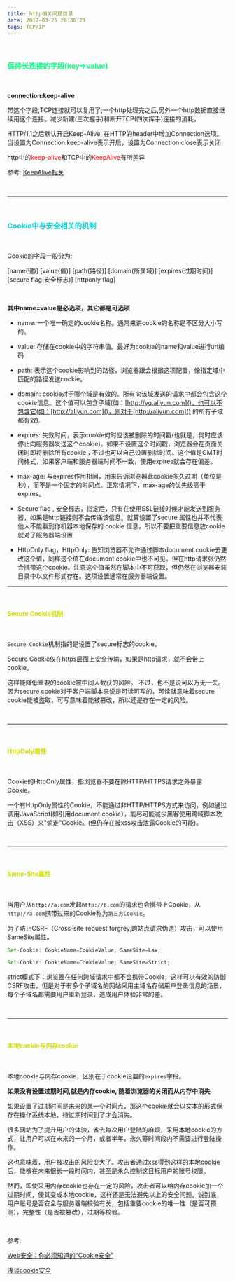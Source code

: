 ```yaml
---
title: http相关问题目录
date: 2017-03-25 20:36:23
tags: TCP/IP
---
```


<br>


### <font color="SpringGreen">保持长连接的字段(key=>value)</font>

<br>

**connection:keep-alive**

带这个字段,TCP连接就可以复用了;一个http处理完之后,另外一个http数据直接继续用这个连接。减少新建(三次握手)和断开TCP(四次挥手)连接的消耗。

HTTP/1.1之后默认开启Keep-Alive, 在HTTP的header中增加Connection选项。当设置为Connection:keep-alive表示开启，设置为Connection:close表示关闭




http中的<font color="red">keep-alive</font>和TCP中的<font color="red">KeepAlive</font>有所差异

参考: [KeepAlive相关](https://www.jianshu.com/p/9fe2c140fa52)



<br>

---

<br>

### <font color="DarkTurquoise">Cookie中与安全相关的机制</font>

<br>


Cookie的字段一般分为:

[name(键)] [value(值)] [path(路径)] [domain(所属域)] [expires(过期时间)] [secure flag(安全标志)] [httponly flag]

<br>

**其中name=value是必选项，其它都是可选项**

- name: 一个唯一确定的cookie名称。通常来讲cookie的名称是不区分大小写的。

- value: 存储在cookie中的字符串值。最好为cookie的name和value进行url编码

- path: 表示这个cookie影响到的路径，浏览器跟会根据这项配置，像指定域中匹配的路径发送cookie。

- domain: cookie对于哪个域是有效的。所有向该域发送的请求中都会包含这个cookie信息。这个值可以包含子域(如：[http://yq.aliyun.com]()，也可以不包含它(如：[http://aliyun.com]()，则对于[http://aliyun.com]() 的所有子域都有效).

- expires: 失效时间，表示cookie何时应该被删除的时间戳(也就是，何时应该停止向服务器发送这个cookie)。如果不设置这个时间戳，浏览器会在页面关闭时即将删除所有cookie；不过也可以自己设置删除时间。这个值是GMT时间格式，如果客户端和服务器端时间不一致，使用expires就会存在偏差。

- max-age: 与expires作用相同，用来告诉浏览器此cookie多久过期（单位是秒），而不是一个固定的时间点。正常情况下，max-age的优先级高于expires。

- Secure flag , 安全标志，指定后，只有在使用SSL链接时候才能发送到服务器，如果是http链接则不会传递该信息。就算设置了secure 属性也并不代表他人不能看到你机器本地保存的 cookie 信息，所以不要把重要信息放cookie就对了服务器端设置

- HttpOnly flag，HttpOnly: 告知浏览器不允许通过脚本document.cookie去更改这个值，同样这个值在document.cookie中也不可见。但在http请求张仍然会携带这个cookie。注意这个值虽然在脚本中不可获取，但仍然在浏览器安装目录中以文件形式存在。这项设置通常在服务器端设置。



---

<br>

####  <font color="DoderBlue">Secure Cookie机制</font>

<br>


`Secure Cookie`机制指的是设置了secure标志的cookie。

Secure Cookie仅在https层面上安全传输，如果是http请求，就不会带上cookie。

这样能降低重要的cookie被中间人截获的风险。
不过，也不是说可以万无一失。因为secure cookie对于客户端脚本来说是可读可写的，可读就意味着secure cookie能被盗取，可写意味着能被篡改，所以还是存在一定的风险。

<br>

---

<br>


#### <font color="DoderBlue">HttpOnly属性</font>

<br>


Cookie的HttpOnly属性，指浏览器不要在除HTTP/HTTPS请求之外暴露Cookie。

一个有HttpOnly属性的Cookie，不能通过非HTTP/HTTPS方式来访问，例如通过调用JavaScript(如引用document.cookie），能尽可能减少黑客使用跨域脚本攻击（XSS）来"偷走"Cookie。(但仍存在被xss攻击泄露Cookie的可能)。

<br>


---

<br>

#### <font color="DoderBlue">Same-Site属性</font>

<br>


当用户从`http://a.com`发起`http://b.com`的请求也会携带上Cookie，从`http://a.com`携带过来的Cookie称为`第三方Cookie`。

为了防止CSRF（Cross-site request forgrey,跨站点请求伪造）攻击，可以使用SameSite属性。

```javascript
Set-Cookie: CookieName=CookieValue; SameSite=Lax; 

Set-Cookie: CookieName=CookieValue; SameSite=Strict;
```

strict模式下：浏览器在任何跨域请求中都不会携带Cookie，这样可以有效的防御CSRF攻击，但是对于有多个子域名的网站采用主域名存储用户登录信息的场景，每个子域名都需要用户重新登录，造成用户体验非常的差。




<br>

---

<br>


#### <font color="DoderBlue">本地cookie与内存cookie</font>

<br>


本地cookie与内存cookie，区别在于cookie设置的`expires`字段。

**如果没有设置过期时间,就是内存cookie, 随着浏览器的关闭而从内存中消失**

如果设置了过期时间是未来的某一个时间点，那这个cookie就会以文本的形式保存在操作系统本地，待过期时间到了才会消失。

很多网站为了提升用户的体验，省去每次用户登陆的麻烦，采用本地cookie的方式，让用户可以在未来的一个月，或者半年，永久等时间段内不需要进行登陆操作。

这也意味着，用户被攻击的风险变大了。攻击者通过xss得到这样的本地cookie后，能够在未来很长一段时间内，甚至是永久控制这目标用户的账号权限。

然而，即使采用内存cookie也存在一定的风险，攻击者可以给内存cookie加一个过期时间，使其变成本地cookie，这样还是无法避免以上的安全问题。说到底，用户账号是否安全与服务器端校验有关，包括重要cookie的唯一性（是否可预测），完整性（是否被篡改），过期等校验。


<br>

参考:

[Web安全：你必须知道的“Cookie安全”](https://zhuanlan.zhihu.com/p/65558789)

[浅谈cookie安全](https://zhuanlan.zhihu.com/p/58666986)



